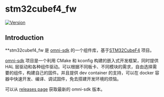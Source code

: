 # stm32cubef4_fw

[![Version](https://img.shields.io/github/v/release/LuckkMaker/stm32cubef4_fw)](https://github.com/LuckkMaker/stm32cubef4_fw/releases/latest)


## Introduction

**stm32cubef4_fw 是 [omni-sdk](https://github.com/LuckkMaker/omni-sdk) 的一个组件库，基于[STM32CubeF4](https://github.com/STMicroelectronics/STM32CubeF4) 项目。

[omni-sdk](https://github.com/LuckkMaker/omni-sdk) 项目是一个利用 CMake 和 kconfig 构建的嵌入式开发框架，同时提供 HAL 层驱动和各种组件驱动。可以根据不同板卡、不同模块的需求，自由选择需要的组件，构建自己的固件。并且提供 dev container 的支持，可以在 docker 容器中快速开发、编译、调试固件，免去搭建开发环境的烦恼。

可以从 [releases page](https://github.com/LuckkMaker/omni-sdk/releases) 获取最新的 omni-sdk 版本。
